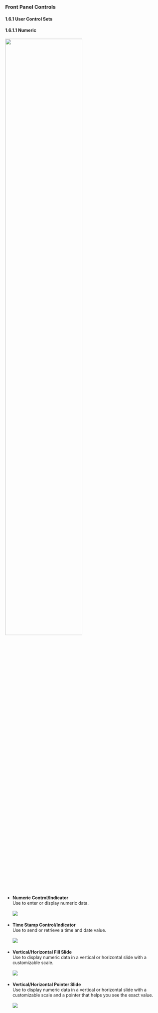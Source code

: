 <h3>Front Panel Controls</h3>
<h4>1.6.1 User Control Sets</h4>
<h4>1.6.1.1 Numeric</h4>
<img width="70%" src="https://user-images.githubusercontent.com/31834249/61588130-36f43780-abd1-11e9-8c81-65eccb442820.png">
<ul><li><b>Numeric Control/Indicator</b><br>Use to enter or display numeric data.<br><br><img src="https://user-images.githubusercontent.com/31834249/61588361-3bbaea80-abd5-11e9-8851-313ad51e36f8.PNG"></li><br>
  <li><b>Time Stamp Control/Indicator</b><br>Use to send or retrieve a time and date value.<br><br><img src="https://user-images.githubusercontent.com/31834249/61588362-3f4e7180-abd5-11e9-94d9-f9a7bf0eefe2.PNG"></li><br>
  <li><b>Vertical/Horizontal Fill Slide</b><br>Use to display numeric data in a vertical or horizontal slide with a customizable scale.<br><br><img src="https://user-images.githubusercontent.com/31834249/61588424-1ed2e700-abd6-11e9-9e03-acf06ac0252c.PNG"></li><br>
  <li><b>Vertical/Horizontal Pointer Slide</b><br>Use to display numeric data in a vertical or horizontal slide with a customizable scale and a pointer that helps you see the exact value.<br><br><img src="https://user-images.githubusercontent.com/31834249/61588447-a0c31000-abd6-11e9-8a6d-0eee10193c13.PNG"></li><br>
  </ul>
